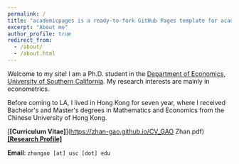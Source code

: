 ```yaml
---
permalink: /
title: "academicpages is a ready-to-fork GitHub Pages template for academic personal websites"
excerpt: "About me"
author_profile: true
redirect_from: 
  - /about/
  - /about.html
---
```


Welcome to my site! I am a Ph.D. student in the [Department of Economics, University of Southern California](https://dornsife.usc.edu/econ/about-us/). My research interests are mainly in econometrics.

Before coming to LA, I lived in Hong Kong for seven year, where I received Bachelor's and Master's degrees in Mathematics and Economics from the Chinese University of Hong Kong.

[**[Curriculum Vitae]**](https://zhan-gao.github.io/CV_GAO Zhan.pdf)  [**[Research Profile]**](https://zhan-gao.github.io/research/)

**Email**: `zhangao [at] usc [dot] edu`

